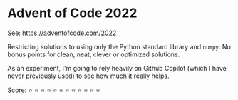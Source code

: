 # Advent of Code 2022

See: https://adventofcode.com/2022

Restricting solutions to using only the Python standard library and `numpy`. 
No bonus points for clean, neat, clever or optimized solutions.

As an experiment, I'm going to rely heavily on Github Copilot
(which I have never previously used) to see how much it really helps.

Score: :star: :star: :star: :star: :star: :star: :star: :star: :star: :star:
:star: :star:
